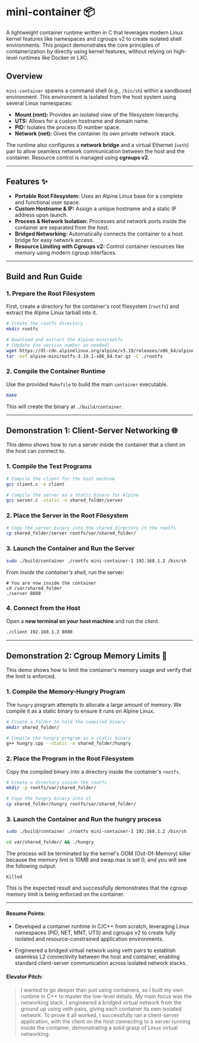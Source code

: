 # mini-container 📦

A lightweight container runtime written in C that leverages modern Linux kernel features like namespaces and cgroups v2 to create isolated shell environments. This project demonstrates the core principles of containerization by directly using kernel features, without relying on high-level runtimes like Docker or LXC.

## Overview

`mini-container` spawns a command shell (e.g., `/bin/sh`) within a sandboxed environment. This environment is isolated from the host system using several Linux namespaces:

  * **Mount (mnt):** Provides an isolated view of the filesystem hierarchy.
  * **UTS:** Allows for a custom hostname and domain name.
  * **PID:** Isolates the process ID number space.
  * **Network (net):** Gives the container its own private network stack.

The runtime also configures a **network bridge** and a virtual Ethernet (`veth`) pair to allow seamless network communication between the host and the container. Resource control is managed using **cgroups v2**.

-----

## Features ✨

  * **Portable Root Filesystem:** Uses an Alpine Linux base for a complete and functional user space.
  * **Custom Hostname & IP:** Assign a unique hostname and a static IP address upon launch.
  * **Process & Network Isolation:** Processes and network ports inside the container are separated from the host.
  * **Bridged Networking:** Automatically connects the container to a host bridge for easy network access.
  * **Resource Limiting with Cgroups v2:** Control container resources like memory using modern cgroup interfaces.

-----

## Build and Run Guide

### 1\. Prepare the Root Filesystem

First, create a directory for the container's root filesystem (`rootfs`) and extract the Alpine Linux tarball into it.

```bash
# Create the rootfs directory
mkdir rootfs

# Download and extract the Alpine minirootfs
# (Update the version number as needed)
wget https://dl-cdn.alpinelinux.org/alpine/v3.19/releases/x86_64/alpine-minirootfs-3.19.1-x86_64.tar.gz
tar -xvf alpine-minirootfs-3.19.1-x86_64.tar.gz -C ./rootfs
```

### 2\. Compile the Container Runtime

Use the provided `Makefile` to build the main `container` executable.

```bash
make
```

This will create the binary at `./build/container`.

-----


## Demonstration 1: Client-Server Networking 🌐

This demo shows how to run a server inside the container that a client on the host can connect to.

### 1\. Compile the Test Programs

```bash
# Compile the client for the host machine
gcc client.c -o client

# Compile the server as a static binary for Alpine
gcc server.c -static -o shared_folder/server
```

### 2\. Place the Server in the Root Filesystem

```bash
# Copy the server binary into the shared directory in the rootfs
cp shared_folder/server rootfs/var/shared_folder/
```

### 3\. Launch the Container and Run the Server

```bash
sudo ./build/container ./rootfs mini-container-1 192.168.1.2 /bin/sh
```

From *inside the container's shell*, run the server:

```shell
# You are now inside the container
cd /var/shared_folder
./server 8080
```

### 4\. Connect from the Host

Open a **new terminal on your host machine** and run the client.

```bash
./client 192.168.1.2 8080
```

----

## Demonstration 2: Cgroup Memory Limits 🧠

This demo shows how to limit the container's memory usage and verify that the limit is enforced.

### 1\. Compile the Memory-Hungry Program

The `hungry` program attempts to allocate a large amount of memory. We compile it as a static binary to ensure it runs on Alpine Linux.

```bash
# Create a folder to hold the compiled binary
mkdir shared_folder/

# Compile the hungry program as a static binary
g++ hungry.cpp --static -o shared_folder/hungry
```

### 2\. Place the Program in the Root Filesystem

Copy the compiled binary into a directory inside the container's `rootfs`.

```bash
# Create a directory inside the rootfs
mkdir -p rootfs/var/shared_folder/

# Copy the hungry binary into it
cp shared_folder/hungry rootfs/var/shared_folder/
```

### 3\. Launch the Container and Run the hungry process

```bash
sudo ./build/container ./rootfs mini-container-1 192.168.1.2 /bin/sh

cd var/shared_folder/ && ./hungry

```

The process will be terminated by the kernel's OOM (Out-Of-Memory) killer because the memory limt is 10MB and swap.max is set 0, and you will see the following output:
```
Killed
```
This is the expected result and successfully demonstrates that the cgroup memory limit is being enforced on the container. 

-----

#### Resume Points:

- Developed a container runtime in C/C++ from scratch, leveraging Linux namespaces (PID, NET, MNT, UTS) and cgroups v2 to create fully isolated and resource-constrained application environments.

- Engineered a bridged virtual network using veth pairs to establish seamless L2 connectivity between the host and container, enabling standard client-server communication across isolated network stacks.

#### Elevator Pitch:

> I wanted to go deeper than just using containers, so I built my own runtime in C++ to master the low-level details. My main focus was the networking stack. I engineered a bridged virtual network from the ground up using veth pairs, giving each container its own isolated network. To prove it all worked, I successfully ran a client-server application, with the client on the host connecting to a server running inside the container, demonstrating a solid grasp of Linux virtual networking.